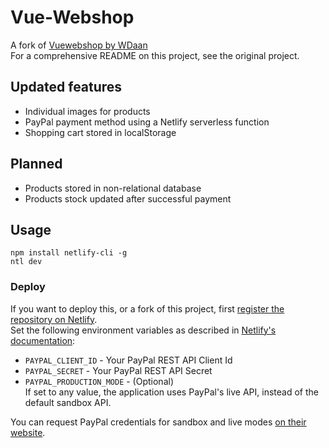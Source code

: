 # Vue-Webshop

A fork of [Vuewebshop by WDaan](https://github.com/WDaan/Vuewebshop)  
For a comprehensive README on this project, see the original project.

## Updated features

- Individual images for products
- PayPal payment method using a Netlify serverless function
- Shopping cart stored in localStorage

## Planned

- Products stored in non-relational database
- Products stock updated after successful payment

## Usage

```
npm install netlify-cli -g
ntl dev
```

### Deploy

If you want to deploy this, or a fork of this project, first [register the repository on Netlify](https://www.netlify.com/products/build/).  
Set the following environment variables as described in [Netlify's documentation](https://docs.netlify.com/environment-variables/get-started/#site-environment-variables):

- `PAYPAL_CLIENT_ID` - Your PayPal REST API Client Id
- `PAYPAL_SECRET` - Your PayPal REST API Secret
- `PAYPAL_PRODUCTION_MODE` - (Optional)  
  If set to any value, the application uses PayPal's live API, instead of the default sandbox API.

You can request PayPal credentials for sandbox and live modes [on their website](https://developer.paypal.com/dashboard/applications/sandbox).
